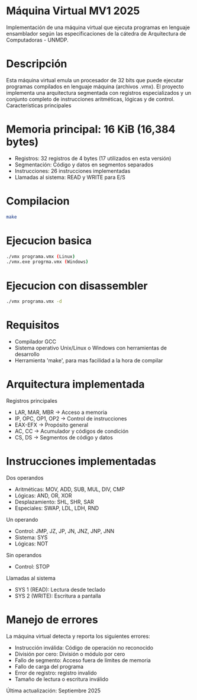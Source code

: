 ﻿# Máquina Virtual MV1 2025

Implementación de una máquina virtual que ejecuta programas en lenguaje ensamblador según las especificaciones de la cátedra de Arquitectura de Computadoras - UNMDP.

# Descripción
Esta máquina virtual emula un procesador de 32 bits que puede ejecutar programas compilados en lenguaje máquina (archivos .vmx). El proyecto implementa una arquitectura segmentada con registros especializados y un conjunto completo de instrucciones aritméticas, lógicas y de control.
Características principales

# Memoria principal: 16 KiB (16,384 bytes)
- Registros: 32 registros de 4 bytes (17 utilizados en esta versión)
- Segmentación: Código y datos en segmentos separados
- Instrucciones: 26 instrucciones implementadas
- Llamadas al sistema: READ y WRITE para E/S

# Compilacion
```bash
make
```

# Ejecucion basica
``` bash
./vmx programa.vmx (Linux)
./vmx.exe progrma.vmx (Windows)
```

# Ejecucion con disassembler
``` bash
./vmx programa.vmx -d
```

# Requisitos

- Compilador GCC
- Sistema operativo Unix/Linux o Windows con herramientas de desarrollo
- Herramienta 'make', para mas facilidad a la hora de compilar

# Arquitectura implementada
Registros principales
- LAR, MAR, MBR -> Acceso a memoria
- IP, OPC, OP1, OP2 -> Control de instrucciones
- EAX-EFX -> Propósito general
- AC, CC -> Acumulador y códigos de condición
- CS, DS -> Segmentos de código y datos

# Instrucciones implementadas

Dos operandos

- Aritméticas: MOV, ADD, SUB, MUL, DIV, CMP
- Lógicas: AND, OR, XOR
- Desplazamiento: SHL, SHR, SAR
- Especiales: SWAP, LDL, LDH, RND

Un operando

- Control: JMP, JZ, JP, JN, JNZ, JNP, JNN
- Sistema: SYS
- Lógicas: NOT

Sin operandos

- Control: STOP

Llamadas al sistema

- SYS 1 (READ): Lectura desde teclado
- SYS 2 (WRITE): Escritura a pantalla

# Manejo de errores
La máquina virtual detecta y reporta los siguientes errores:

- Instrucción inválida: Código de operación no reconocido
- División por cero: División o módulo por cero
- Fallo de segmento: Acceso fuera de límites de memoria
- Fallo de carga del programa
- Error de registro: registro invalido
- Tamaño de lectura o escritura inválido


Última actualización: Septiembre 2025


